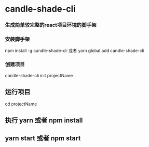 # candle-shade-cli
### 生成简单较完整的react项目环境的脚手架

### 安装脚手架
npm install -g candle-shade-cli
或者
yarn global add candle-shade-cli

### 创建项目

candle-shade-cli init projectName

## 运行项目

cd projectName

## 执行 yarn 或者 npm install

## yarn start 或者 npm start




